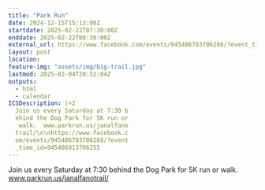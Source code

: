 ```yaml
---
title: "Park Run"
date: 2024-12-15T15:13:00Z
startdate: 2025-02-22T07:30:00Z
enddate: 2025-02-22T08:30:00Z
external_url: https://www.facebook.com/events/945486783706268/?event_time_id=945486913706255
layout: post
location: 
feature-img: "assets/img/big-trail.jpg"
lastmod: 2025-02-04T20:52:04Z
outputs:
  - html
  - calendar
ICSDescription: |+2
  Join us every Saturday at 7:30 b  ehind the Dog Park for 5K run or   walk.  www.parkrun.us/janalfano  trail/\n\nhttps://www.facebook.c  om/events/945486783706268/?event  _time_id=945486913706255
---
```


Join us every Saturday at 7&#58;30 behind the Dog Park for 5K run or walk.  www.parkrun.us/janalfanotrail/<br>
  <br>
  
